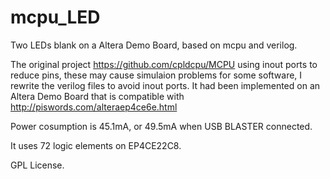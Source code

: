 # mcpu_LED
Two LEDs blank on a Altera Demo Board, based on mcpu and verilog.

The original project https://github.com/cpldcpu/MCPU using inout ports to reduce pins, 
these may cause simulaion problems for some software, I rewrite the verilog 
files to avoid inout ports. It had been implemented on an Altera Demo Board that is 
compatible with http://piswords.com/alteraep4ce6e.html

Power cosumption is 45.1mA, or 49.5mA when USB BLASTER connected.

It uses 72 logic elements on EP4CE22C8. 

GPL License.
